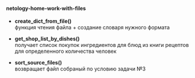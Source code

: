 #### netology-home-work-with-files  

+ **create_dict_from_file()**  
функция чтения файла + создание словаря нужного формата

+ **get_shop_list_by_dishes()**  
получает список покупок ингредиентов для блюд из книги рецептов для определенного количества человек

+ **sort_source_files()**  
возвращает файл собраный по условию задачи №3
